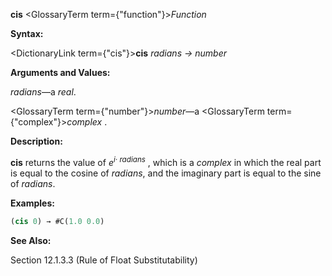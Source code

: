 **cis** <GlossaryTerm  term={"function"}><i>Function</i></GlossaryTerm> 



**Syntax:** 



<DictionaryLink  term={"cis"}><b>cis</b></DictionaryLink> *radians → number* 



**Arguments and Values:** 



*radians*—a *real*. 



<GlossaryTerm  term={"number"}><i>number</i></GlossaryTerm>—a <GlossaryTerm  term={"complex"}><i>complex</i></GlossaryTerm> . 



**Description:** 



<b>cis</b> returns the value of <i>e<sup>i· radians</sup></i> , which is a <i>complex</i> in which the real part is equal to the cosine of <i>radians</i>, and the imaginary part is equal to the sine of <i>radians</i>. 



**Examples:**
```lisp
(cis 0) → #C(1.0 0.0) 
```
**See Also:** 



Section 12.1.3.3 (Rule of Float Substitutability) 







 



 



